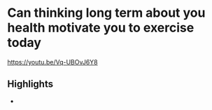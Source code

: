 # Can thinking long term about you health motivate you to exercise today

https://youtu.be/Vq-UBOvJ6Y8

## Highlights
- 